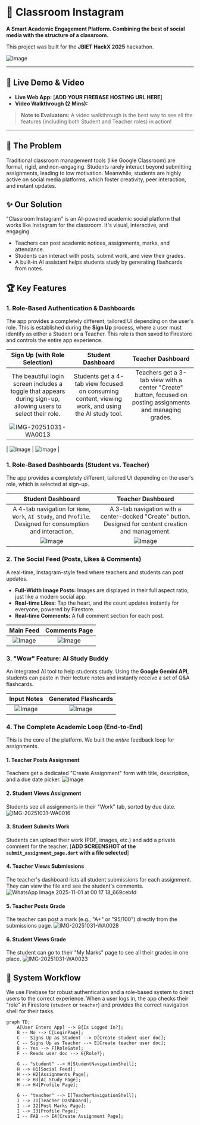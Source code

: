# 📸 Classroom Instagram

**A Smart Academic Engagement Platform. Combining the best of social media with the structure of a classroom.**

This project was built for the **JBIET HackX 2025** hackathon.

![Image](https://github.com/user-attachments/assets/5975b907-88b6-4afa-80ac-bf234cff6369)

---

## 🚀 Live Demo & Video

* **Live Web App:** [**ADD YOUR FIREBASE HOSTING URL HERE**]
* **Video Walkthrough (2 Mins):**



> **Note to Evaluators:** A video walkthrough is the best way to see all the features (including both Student and Teacher roles) in action!

---

## 🎯 The Problem

Traditional classroom management tools (like Google Classroom) are formal, rigid, and non-engaging. Students rarely interact beyond submitting assignments, leading to low motivation. Meanwhile, students are highly active on social media platforms, which foster creativity, peer interaction, and instant updates.

## ✨ Our Solution

"Classroom Instagram" is an AI-powered academic social platform that works like Instagram for the classroom. It's visual, interactive, and engaging.

* Teachers can post academic notices, assignments, marks, and attendance.
* Students can interact with posts, submit work, and view their grades.
* A built-in AI assistant helps students study by generating flashcards from notes.

## 🏆 Key Features

### 1. Role-Based Authentication & Dashboards

The app provides a completely different, tailored UI depending on the user's role. This is established during the **Sign Up** process, where a user must identify as either a Student or a Teacher. This role is then saved to Firestore and controls the entire app experience.

| **Sign Up (with Role Selection)** | **Student Dashboard** | **Teacher Dashboard** |
| :---: | :---: | :---: |
| The beautiful login screen includes a toggle that appears during sign-up, allowing users to select their role. | Students get a 4-tab view focused on consuming content, viewing work, and using the AI study tool. | Teachers get a 3-tab view with a center "Create" button, focused on posting assignments and managing grades. |
| ![IMG-20251031-WA0013](https://github.com/user-attachments/assets/f745b029-74aa-4723-940a-c7d189de7b4a)

 | ![Image](https://github.com/user-attachments/assets/c4be0d86-b5c6-4458-b5a4-31d2d713672a) | ![Image](https://github.com/user-attachments/assets/b89f4f72-5ab5-4f41-83a2-1823e3abf2e2) |
### 1. Role-Based Dashboards (Student vs. Teacher)

The app provides a completely different, tailored UI depending on the user's role, which is selected at sign-up.

| **Student Dashboard** | **Teacher Dashboard** |
| :---: | :---: |
| A 4-tab navigation for `Home`, `Work`, `AI Study`, and `Profile`. Designed for consumption and interaction. | A 3-tab navigation with a center-docked "Create" button. Designed for content creation and management. |
| ![Image](https://github.com/user-attachments/assets/c4be0d86-b5c6-4458-b5a4-31d2d713672a) | ![Image](https://github.com/user-attachments/assets/b89f4f72-5ab5-4f41-83a2-1823e3abf2e2) |

### 2. The Social Feed (Posts, Likes & Comments)

A real-time, Instagram-style feed where teachers and students can post updates.

* **Full-Width Image Posts:** Images are displayed in their full aspect ratio, just like a modern social app.
* **Real-time Likes:** Tap the heart, and the count updates instantly for everyone, powered by Firestore.
* **Real-time Comments:** A full comment section for each post.

| **Main Feed** | **Comments Page** |
| :---: | :---: |
| ![Image](https://github.com/user-attachments/assets/d60c67e2-0706-4a7a-beac-89b96ff2cd24) | ![Image](https://github.com/user-attachments/assets/5cfbd1ab-2efa-4ff9-ac05-be82cbd96a4c) |

### 3. "Wow" Feature: AI Study Buddy

An integrated AI tool to help students study. Using the **Google Gemini API**, students can paste in their lecture notes and instantly receive a set of Q&A flashcards.

| **Input Notes** | **Generated Flashcards** |
| :---: | :---: |
| ![Image](https://github.com/user-attachments/assets/a90a1ab7-acd5-4fa0-90f2-400b289c852d) | ![Image](https://github.com/user-attachments/assets/4c194366-aa3e-465b-ad5f-54e774674d12) |

### 4. The Complete Academic Loop (End-to-End)

This is the core of the platform. We built the *entire* feedback loop for assignments.

#### 1. Teacher Posts Assignment
Teachers get a dedicated "Create Assignment" form with title, description, and a due date picker.
![Image](https://github.com/user-attachments/assets/1dec7a52-e70d-4059-aa7f-e66718e768ec)

#### 2. Student Views Assignment
Students see all assignments in their "Work" tab, sorted by due date.
![IMG-20251031-WA0016](https://github.com/user-attachments/assets/c3f6358f-da48-4f20-b18f-4d1c61770f5b)


#### 3. Student Submits Work
Students can upload their work (PDF, images, etc.) and add a private comment for the teacher.
[**ADD SCREENSHOT of the `submit_assignment_page.dart` with a file selected**]

#### 4. Teacher Views Submissions
The teacher's dashboard lists all student submissions for each assignment. They can view the file and see the student's comments.
![WhatsApp Image 2025-11-01 at 00 17 18_669cebfd](https://github.com/user-attachments/assets/c368a497-da2b-4edb-b081-eb80e8572606)

#### 5. Teacher Posts Grade
The teacher can post a mark (e.g., "A+" or "95/100") directly from the submissions page.
![IMG-20251031-WA0028](https://github.com/user-attachments/assets/45624ccb-b17b-4dca-9a92-7fe1a3deafa1)


#### 6. Student Views Grade
The student can go to their "My Marks" page to see all their grades in one place.
![IMG-20251031-WA0023](https://github.com/user-attachments/assets/0f73257a-5df5-48f1-963a-f18a548b47c0)



## 🔄 System Workflow

We use Firebase for robust authentication and a role-based system to direct users to the correct experience. When a user logs in, the app checks their "role" in Firestore (`student` or `teacher`) and provides the correct navigation shell for their tasks.

```mermaid
graph TD;
    A[User Enters App] --> B{Is Logged In?};
    B -- No --> C[LoginPage];
    C -- Signs Up as Student --> D[Create student user doc];
    C -- Signs Up as Teacher --> E[Create teacher user doc];
    B -- Yes --> F[RoleGate];
    F -- Reads user doc --> G{Role?};
    
    G -- "student" --> H[StudentNavigationShell];
    H --> H1[Social Feed];
    H --> H2[Assignments Page];
    H --> H3[AI Study Page];
    H --> H4[Profile Page];
    
    G -- "teacher" --> I[TeacherNavigationShell];
    I --> I1[Teacher Dashboard];
    I --> I2[Post Marks Page];
    I --> I3[Profile Page];
    I -- FAB --> I4[Create Assignment Page];
